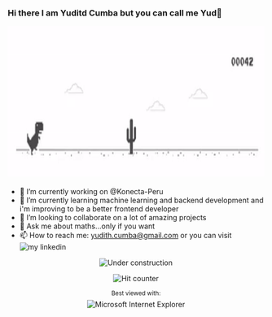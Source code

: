 ### Hi there I am Yuditd Cumba but you can call me Yud👋

<p align="center">
  <img src="https://github.com/yud-cumba/yud-cumba/blob/main/dino.gif" width="900" height="300">
</p>

* 🔭 I’m currently working on @Konecta-Peru
* 🌱 I’m currently learning machine learning and backend development and i'm improving to be a better frontend developer
* 👯 I’m looking to collaborate on a lot of amazing projects
* 💬 Ask me about maths...only if you want 
* 📫 How to reach me: yudith.cumba@gmail.com or you can visit ![my linkedin](https://www.linkedin.com/in/yuditd-cumba-29459018b/)

<div align="center">

![Under construction](https://user-images.githubusercontent.com/282759/84681715-8c7cb580-af02-11ea-85a4-05d069c72121.gif)

</div>
<div align="center">

![Hit counter](http://hits.dwyl.com/benbalter/benbalter/benbalter.svg)

</div>
<div align="center">

<sup>Best viewed with:</sup><br />![Microsoft Internet Explorer](https://user-images.githubusercontent.com/282759/84683523-52f97980-af05-11ea-9da0-639e1c368536.gif)

</div>
